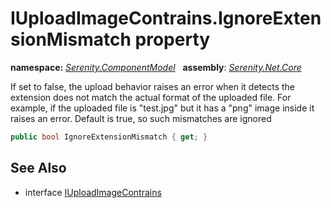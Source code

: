 # IUploadImageContrains.IgnoreExtensionMismatch property
**namespace:** *[Serenity.ComponentModel](../../README.md#serenity.componentmodel-namespace)*   **assembly**: *[Serenity.Net.Core](../../README.md)*

If set to false, the upload behavior raises an error when it detects the extension does not match the actual format of the uploaded file. For example, if the uploaded file is "test.jpg" but it has a "png" image inside it raises an error. Default is true, so such mismatches are ignored

```csharp
public bool IgnoreExtensionMismatch { get; }
```

## See Also

* interface [IUploadImageContrains](../IUploadImageContrains.md)